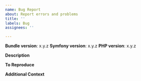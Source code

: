 ```yaml
---
name: Bug Report
about: Report errors and problems
title: ''
labels: Bug
assignees: ''

---
```


<!--
Please check the troubleshooting guide first: https://github.com/scheb/two-factor-bundle/blob/4.x/Resources/doc/troubleshooting.md
-->

**Bundle version**: x.y.z
**Symfony version**: x.y.z
**PHP version**: x.y.z

**Description**
<!--
A clear and concise description of what the bug is.
Please provide the content of your security.yaml.
-->

**To Reproduce**
<!--
Steps to reproduce the behavior:
1. Go to '...'
2. Click on '....'
3. Scroll down to '....'
4. See error
-->

**Additional Context**
<!-- Optional: Any other context to help understanding the problem: your bundle and security configuration, log messages, screenshots, etc. -->
